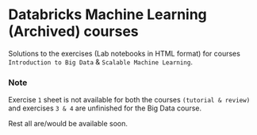 # Databricks Machine Learning (Archived) courses

Solutions to the exercises (Lab notebooks in HTML format) for courses `Introduction to Big Data` & `Scalable Machine Learning`.

### Note

Exercise `1` sheet is not available for both the courses `(tutorial & review)` and exercises `3 & 4` are unfinished for the Big Data course.

Rest all are/would be available soon.
